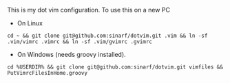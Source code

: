 This is my dot vim configuration. To use this on a new PC 

* On Linux 
```
cd ~ && git clone git@github.com:sinarf/dotvim.git .vim && ln -sf .vim/vimrc .vimrc && ln -sf .vim/gvimrc .gvimrc
```
* On Windows  (needs groovy installed).
```
cd %USERDIR% && git clone git@github.com:sinarf/dotvim.git vimfiles && PutVimrcFilesInHome.groovy
```
